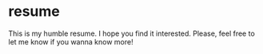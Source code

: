 # resume
This is my humble resume. I hope you find it interested.
Please, feel free to let me know if you wanna know more!
